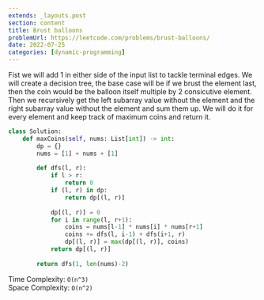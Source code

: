 ```yaml
---
extends: _layouts.post
section: content
title: Brust balloons
problemUrl: https://leetcode.com/problems/brust-balloons/
date: 2022-07-25
categories: [dynamic-programming]
---
```


Fist we will add 1 in either side of the input list to tackle terminal edges. We will create a decision tree, the base case will be if we brust the element last, then the coin would be the balloon itself multiple by 2 consicutive element. Then we recursively get the left subarray value without the element and the right subarray value without the element and sum them up. We will do it for every element and keep track of maximum coins and return it.

```python
class Solution:
    def maxCoins(self, nums: List[int]) -> int:
        dp = {}
        nums = [1] + nums + [1]
        
        def dfs(l, r):
            if l > r:
                return 0
            if (l, r) in dp:
                return dp[(l, r)]
            
            dp[(l, r)] = 0
            for i in range(l, r+1):
                coins = nums[l-1] * nums[i] * nums[r+1]
                coins += dfs(l, i-1) + dfs(i+1, r)
                dp[(l, r)] = max(dp[(l, r)], coins)
            return dp[(l, r)]
        
        return dfs(1, len(nums)-2)
```

Time Complexity: `O(n^3)` <br/>
Space Complexity: `O(n^2)`
